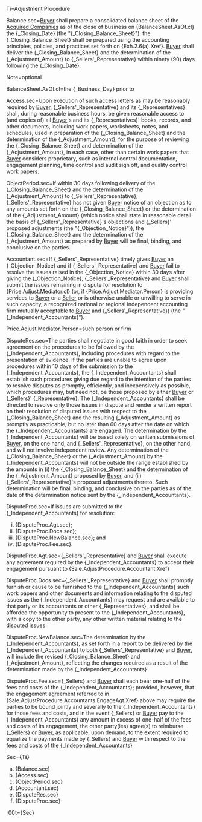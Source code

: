 Ti=Adjustment Procedure

Balance.sec=<a href="#SPA.Def.Buyer.Def" class="definedterm">Buyer</a> shall prepare a consolidated balance sheet of the <a href="#SPA.Def.Acquired_Companies.Def" class="definedterm">Acquired Companies</a> as of the close of business on {BalanceSheet.AsOf.cl} the {_Closing_Date} (the "{_Closing_Balance_Sheet}").  the {_Closing_Balance_Sheet} shall be prepared using the accounting principles, policies, and practices set forth on {Exh.2.6(a).Xref}.  <a href="#SPA.Def.Buyer.Def" class="definedterm">Buyer</a> shall deliver the {_Closing_Balance_Sheet} and the determination of the {_Adjustment_Amount} to {_Sellers'_Representative} within ninety (90) days following the {_Closing_Date}.

Note=optional

BalanceSheet.AsOf.cl=the {_Business_Day} prior to 

Access.sec=Upon execution of such access letters as may be reasonably required by <a href="#SPA.Def.Buyer.Def" class="definedterm">Buyer</a>, {_Sellers'_Representative} and its {_Representatives} shall, during reasonable business hours, be given reasonable access to (and copies of) all <a href="#SPA.Def.Buyer.Def" class="definedterm">Buyer</a>'s and its {_Representatives}' books, records, and other documents, including work papers, worksheets, notes, and schedules, used in preparation of the {_Closing_Balance_Sheet} and the determination of the {_Adjustment_Amount}, for the purpose of reviewing the {_Closing_Balance_Sheet} and determination of the {_Adjustment_Amount}, in each case, other than certain work papers that <a href="#SPA.Def.Buyer.Def" class="definedterm">Buyer</a> considers proprietary, such as internal control documentation, engagement planning, time control and audit sign off, and quality control work papers.

ObjectPeriod.sec=If within 30 days following delivery of the {_Closing_Balance_Sheet} and the determination of the {_Adjustment_Amount} to {_Sellers'_Representative}, {_Sellers'_Representative} has not given <a href="#SPA.Def.Buyer.Def" class="definedterm">Buyer</a> notice of an objection as to any amounts set forth on the {_Closing_Balance_Sheet} or the determination of the {_Adjustment_Amount} (which notice shall state in reasonable detail the basis of {_Sellers'_Representative}'s objections and {_Sellers}' proposed adjustments (the "{_Objection_Notice}")), the {_Closing_Balance_Sheet} and the determination of the {_Adjustment_Amount} as prepared by <a href="#SPA.Def.Buyer.Def" class="definedterm">Buyer</a> will be final, binding, and conclusive on the parties.

Accountant.sec=If {_Sellers'_Representative} timely gives <a href="#SPA.Def.Buyer.Def" class="definedterm">Buyer</a> an {_Objection_Notice} and if {_Sellers'_Representative} and <a href="#SPA.Def.Buyer.Def" class="definedterm">Buyer</a> fail to resolve the issues raised in the {_Objection_Notice} within 30 days after giving the {_Objection_Notice}, {_Sellers'_Representative} and <a href="#SPA.Def.Buyer.Def" class="definedterm">Buyer</a> shall submit the issues remaining in dispute for resolution to {Price.Adjust.Mediator.cl} (or, if {Price.Adjust.Mediator.Person} is providing services to <a href="#SPA.Def.Buyer.Def" class="definedterm">Buyer</a> or a <a href="#SPA.Def.Seller(s).Def" class="definedterm">Seller</a> or is otherwise unable or unwilling to serve in such capacity, a recognized national or regional independent accounting firm mutually acceptable to <a href="#SPA.Def.Buyer.Def" class="definedterm">Buyer</a> and {_Sellers'_Representative}) (the "{_Independent_Accountants}").

Price.Adjust.Mediator.Person=such person or firm

DisputeRes.sec=The parties shall negotiate in good faith in order to seek agreement on the procedures to be followed by the {_Independent_Accountants}, including procedures with regard to the presentation of evidence.  If the parties are unable to agree upon procedures within 10 days of the submission to the {_Independent_Accountants}, the {_Independent_Accountants} shall establish such procedures giving due regard to the intention of the parties to resolve disputes as promptly, efficiently, and inexpensively as possible, which procedures may, but need not, be those proposed by either <a href="#SPA.Def.Buyer.Def" class="definedterm">Buyer</a> or {_Sellers}' {_Representative}.  The {_Independent_Accountants} shall be directed to resolve only those issues in dispute and render a written report on their resolution of disputed issues with respect to the {_Closing_Balance_Sheet} and the resulting {_Adjustment_Amount} as promptly as practicable, but no later than 60 days after the date on which the {_Independent_Accountants} are engaged.  The determination by the {_Independent_Accountants} will be based solely on written submissions of <a href="#SPA.Def.Buyer.Def" class="definedterm">Buyer</a>, on the one hand, and {_Sellers'_Representative}, on the other hand, and will not involve independent review.  Any determination of the {_Closing_Balance_Sheet} or the {_Adjustment_Amount} by the {_Independent_Accountants} will not be outside the range established by the amounts in (i) the {_Closing_Balance_Sheet} and the determination of the {_Adjustment_Amount} proposed by <a href="#SPA.Def.Buyer.Def" class="definedterm">Buyer</a>, and (ii) {_Sellers'_Representative}'s proposed adjustments thereto.  Such determination will be final, binding, and conclusive on the parties as of the date of the determination notice sent by the {_Independent_Accountants}.

DisputeProc.sec=If issues are submitted to the {_Independent_Accountants} for resolution:<ol type="i"><li>{DisputeProc.Agt.sec};<li>{DisputeProc.Docs.sec};<li>{DisputeProc.NewBalance.sec}; and<li>{DisputeProc.Fee.sec}.</li></ol>

DisputeProc.Agt.sec={_Sellers'_Representative} and <a href="#SPA.Def.Buyer.Def" class="definedterm">Buyer</a> shall execute any agreement required by the {_Independent_Accountants} to accept their engagement pursuant to {Sale.AdjustProcedure.Accountant.Xref}

DisputeProc.Docs.sec={_Sellers'_Representative} and <a href="#SPA.Def.Buyer.Def" class="definedterm">Buyer</a> shall promptly furnish or cause to be furnished to the {_Independent_Accountants} such work papers and other documents and information relating to the disputed issues as the {_Independent_Accountants} may request and are available to that party or its accountants or other {_Representatives}, and shall be afforded the opportunity to present to the {_Independent_Accountants}, with a copy to the other party, any other written material relating to the disputed issues

DisputeProc.NewBalance.sec=The determination by the {_Independent_Accountants}, as set forth in a report to be delivered by the {_Independent_Accountants} to both {_Sellers'_Representative} and <a href="#SPA.Def.Buyer.Def" class="definedterm">Buyer</a>, will include the revised {_Closing_Balance_Sheet} and {_Adjustment_Amount}, reflecting the changes required as a result of the determination made by the {_Independent_Accountants}

DisputeProc.Fee.sec={_Sellers} and <a href="#SPA.Def.Buyer.Def" class="definedterm">Buyer</a> shall each bear one-half of the fees and costs of the {_Independent_Accountants}; provided, however, that the engagement agreement referred to in {Sale.AdjustProcedure.Accountants.EngageAgt.Xref} above may require the parties to be bound jointly and severally to the {_Independent_Accountants} for those fees and costs, and in the event {_Sellers} or <a href="#SPA.Def.Buyer.Def" class="definedterm">Buyer</a> pay to the {_Independent_Accountants} any amount in excess of one-half of the fees and costs of its engagement, the other party(ies) agree(s) to reimburse {_Sellers} or <a href="#SPA.Def.Buyer.Def" class="definedterm">Buyer</a>, as applicable, upon demand, to the extent required to equalize the payments made by {_Sellers} and <a href="#SPA.Def.Buyer.Def" class="definedterm">Buyer</a> with respect to the fees and costs of the {_Independent_Accountants}

Sec=<b>{Ti}</b><ol type="a"><li>{Balance.sec}<li>{Access.sec}<li>{ObjectPeriod.sec}<li>{Accountant.sec}<li>{DisputeRes.sec}<li>{DisputeProc.sec}</li></ol>

r00t={Sec}
